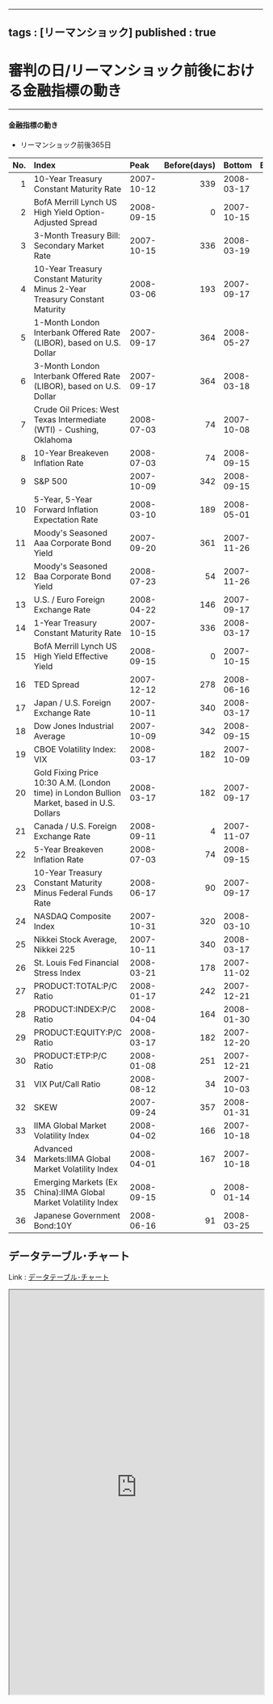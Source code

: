 
---
tags : [リーマンショック]
published : true
---


# 審判の日/リーマンショック前後における金融指標の動き


***


#### 金融指標の動き


- リーマンショック前後365日


<table id = 'amcc' width = '100%'>
 <thead>
  <tr>
   <th style="text-align:right;"> No. </th>
   <th style="text-align:left;"> Index </th>
   <th style="text-align:left;"> Peak </th>
   <th style="text-align:right;"> Before(days) </th>
   <th style="text-align:left;"> Bottom </th>
   <th style="text-align:right;"> Before(days) </th>
  </tr>
 </thead>
<tbody>
  <tr>
   <td style="text-align:right;"> 1 </td>
   <td style="text-align:left;"> 10-Year Treasury Constant Maturity Rate </td>
   <td style="text-align:left;"> 2007-10-12 </td>
   <td style="text-align:right;"> 339 </td>
   <td style="text-align:left;"> 2008-03-17 </td>
   <td style="text-align:right;"> 182 </td>
  </tr>
  <tr>
   <td style="text-align:right;"> 2 </td>
   <td style="text-align:left;"> BofA Merrill Lynch US High Yield Option-Adjusted Spread </td>
   <td style="text-align:left;"> 2008-09-15 </td>
   <td style="text-align:right;"> 0 </td>
   <td style="text-align:left;"> 2007-10-15 </td>
   <td style="text-align:right;"> 336 </td>
  </tr>
  <tr>
   <td style="text-align:right;"> 3 </td>
   <td style="text-align:left;"> 3-Month Treasury Bill: Secondary Market Rate </td>
   <td style="text-align:left;"> 2007-10-15 </td>
   <td style="text-align:right;"> 336 </td>
   <td style="text-align:left;"> 2008-03-19 </td>
   <td style="text-align:right;"> 180 </td>
  </tr>
  <tr>
   <td style="text-align:right;"> 4 </td>
   <td style="text-align:left;"> 10-Year Treasury Constant Maturity Minus 2-Year Treasury Constant Maturity </td>
   <td style="text-align:left;"> 2008-03-06 </td>
   <td style="text-align:right;"> 193 </td>
   <td style="text-align:left;"> 2007-09-17 </td>
   <td style="text-align:right;"> 364 </td>
  </tr>
  <tr>
   <td style="text-align:right;"> 5 </td>
   <td style="text-align:left;"> 1-Month London Interbank Offered Rate (LIBOR), based on U.S. Dollar </td>
   <td style="text-align:left;"> 2007-09-17 </td>
   <td style="text-align:right;"> 364 </td>
   <td style="text-align:left;"> 2008-05-27 </td>
   <td style="text-align:right;"> 111 </td>
  </tr>
  <tr>
   <td style="text-align:right;"> 6 </td>
   <td style="text-align:left;"> 3-Month London Interbank Offered Rate (LIBOR), based on U.S. Dollar </td>
   <td style="text-align:left;"> 2007-09-17 </td>
   <td style="text-align:right;"> 364 </td>
   <td style="text-align:left;"> 2008-03-18 </td>
   <td style="text-align:right;"> 181 </td>
  </tr>
  <tr>
   <td style="text-align:right;"> 7 </td>
   <td style="text-align:left;"> Crude Oil Prices: West Texas Intermediate (WTI) - Cushing, Oklahoma </td>
   <td style="text-align:left;"> 2008-07-03 </td>
   <td style="text-align:right;"> 74 </td>
   <td style="text-align:left;"> 2007-10-08 </td>
   <td style="text-align:right;"> 343 </td>
  </tr>
  <tr>
   <td style="text-align:right;"> 8 </td>
   <td style="text-align:left;"> 10-Year Breakeven Inflation Rate </td>
   <td style="text-align:left;"> 2008-07-03 </td>
   <td style="text-align:right;"> 74 </td>
   <td style="text-align:left;"> 2008-09-15 </td>
   <td style="text-align:right;"> 0 </td>
  </tr>
  <tr>
   <td style="text-align:right;"> 9 </td>
   <td style="text-align:left;"> S&P 500 </td>
   <td style="text-align:left;"> 2007-10-09 </td>
   <td style="text-align:right;"> 342 </td>
   <td style="text-align:left;"> 2008-09-15 </td>
   <td style="text-align:right;"> 0 </td>
  </tr>
  <tr>
   <td style="text-align:right;"> 10 </td>
   <td style="text-align:left;"> 5-Year, 5-Year Forward Inflation Expectation Rate </td>
   <td style="text-align:left;"> 2008-03-10 </td>
   <td style="text-align:right;"> 189 </td>
   <td style="text-align:left;"> 2008-05-01 </td>
   <td style="text-align:right;"> 137 </td>
  </tr>
  <tr>
   <td style="text-align:right;"> 11 </td>
   <td style="text-align:left;"> Moody's Seasoned Aaa Corporate Bond Yield </td>
   <td style="text-align:left;"> 2007-09-20 </td>
   <td style="text-align:right;"> 361 </td>
   <td style="text-align:left;"> 2007-11-26 </td>
   <td style="text-align:right;"> 294 </td>
  </tr>
  <tr>
   <td style="text-align:right;"> 12 </td>
   <td style="text-align:left;"> Moody's Seasoned Baa Corporate Bond Yield </td>
   <td style="text-align:left;"> 2008-07-23 </td>
   <td style="text-align:right;"> 54 </td>
   <td style="text-align:left;"> 2007-11-26 </td>
   <td style="text-align:right;"> 294 </td>
  </tr>
  <tr>
   <td style="text-align:right;"> 13 </td>
   <td style="text-align:left;"> U.S. / Euro Foreign Exchange Rate </td>
   <td style="text-align:left;"> 2008-04-22 </td>
   <td style="text-align:right;"> 146 </td>
   <td style="text-align:left;"> 2007-09-17 </td>
   <td style="text-align:right;"> 364 </td>
  </tr>
  <tr>
   <td style="text-align:right;"> 14 </td>
   <td style="text-align:left;"> 1-Year Treasury Constant Maturity Rate </td>
   <td style="text-align:left;"> 2007-10-15 </td>
   <td style="text-align:right;"> 336 </td>
   <td style="text-align:left;"> 2008-03-17 </td>
   <td style="text-align:right;"> 182 </td>
  </tr>
  <tr>
   <td style="text-align:right;"> 15 </td>
   <td style="text-align:left;"> BofA Merrill Lynch US High Yield Effective Yield </td>
   <td style="text-align:left;"> 2008-09-15 </td>
   <td style="text-align:right;"> 0 </td>
   <td style="text-align:left;"> 2007-10-15 </td>
   <td style="text-align:right;"> 336 </td>
  </tr>
  <tr>
   <td style="text-align:right;"> 16 </td>
   <td style="text-align:left;"> TED Spread </td>
   <td style="text-align:left;"> 2007-12-12 </td>
   <td style="text-align:right;"> 278 </td>
   <td style="text-align:left;"> 2008-06-16 </td>
   <td style="text-align:right;"> 91 </td>
  </tr>
  <tr>
   <td style="text-align:right;"> 17 </td>
   <td style="text-align:left;"> Japan / U.S. Foreign Exchange Rate </td>
   <td style="text-align:left;"> 2007-10-11 </td>
   <td style="text-align:right;"> 340 </td>
   <td style="text-align:left;"> 2008-03-17 </td>
   <td style="text-align:right;"> 182 </td>
  </tr>
  <tr>
   <td style="text-align:right;"> 18 </td>
   <td style="text-align:left;"> Dow Jones Industrial Average </td>
   <td style="text-align:left;"> 2007-10-09 </td>
   <td style="text-align:right;"> 342 </td>
   <td style="text-align:left;"> 2008-09-15 </td>
   <td style="text-align:right;"> 0 </td>
  </tr>
  <tr>
   <td style="text-align:right;"> 19 </td>
   <td style="text-align:left;"> CBOE Volatility Index: VIX </td>
   <td style="text-align:left;"> 2008-03-17 </td>
   <td style="text-align:right;"> 182 </td>
   <td style="text-align:left;"> 2007-10-09 </td>
   <td style="text-align:right;"> 342 </td>
  </tr>
  <tr>
   <td style="text-align:right;"> 20 </td>
   <td style="text-align:left;"> Gold Fixing Price 10:30 A.M. (London time) in London Bullion Market, based in U.S. Dollars </td>
   <td style="text-align:left;"> 2008-03-17 </td>
   <td style="text-align:right;"> 182 </td>
   <td style="text-align:left;"> 2007-09-17 </td>
   <td style="text-align:right;"> 364 </td>
  </tr>
  <tr>
   <td style="text-align:right;"> 21 </td>
   <td style="text-align:left;"> Canada / U.S. Foreign Exchange Rate </td>
   <td style="text-align:left;"> 2008-09-11 </td>
   <td style="text-align:right;"> 4 </td>
   <td style="text-align:left;"> 2007-11-07 </td>
   <td style="text-align:right;"> 313 </td>
  </tr>
  <tr>
   <td style="text-align:right;"> 22 </td>
   <td style="text-align:left;"> 5-Year Breakeven Inflation Rate </td>
   <td style="text-align:left;"> 2008-07-03 </td>
   <td style="text-align:right;"> 74 </td>
   <td style="text-align:left;"> 2008-09-15 </td>
   <td style="text-align:right;"> 0 </td>
  </tr>
  <tr>
   <td style="text-align:right;"> 23 </td>
   <td style="text-align:left;"> 10-Year Treasury Constant Maturity Minus Federal Funds Rate </td>
   <td style="text-align:left;"> 2008-06-17 </td>
   <td style="text-align:right;"> 90 </td>
   <td style="text-align:left;"> 2007-09-17 </td>
   <td style="text-align:right;"> 364 </td>
  </tr>
  <tr>
   <td style="text-align:right;"> 24 </td>
   <td style="text-align:left;"> NASDAQ Composite Index </td>
   <td style="text-align:left;"> 2007-10-31 </td>
   <td style="text-align:right;"> 320 </td>
   <td style="text-align:left;"> 2008-03-10 </td>
   <td style="text-align:right;"> 189 </td>
  </tr>
  <tr>
   <td style="text-align:right;"> 25 </td>
   <td style="text-align:left;"> Nikkei Stock Average, Nikkei 225 </td>
   <td style="text-align:left;"> 2007-10-11 </td>
   <td style="text-align:right;"> 340 </td>
   <td style="text-align:left;"> 2008-03-17 </td>
   <td style="text-align:right;"> 182 </td>
  </tr>
  <tr>
   <td style="text-align:right;"> 26 </td>
   <td style="text-align:left;"> St. Louis Fed Financial Stress Index </td>
   <td style="text-align:left;"> 2008-03-21 </td>
   <td style="text-align:right;"> 178 </td>
   <td style="text-align:left;"> 2007-11-02 </td>
   <td style="text-align:right;"> 318 </td>
  </tr>
  <tr>
   <td style="text-align:right;"> 27 </td>
   <td style="text-align:left;"> PRODUCT:TOTAL:P/C Ratio </td>
   <td style="text-align:left;"> 2008-01-17 </td>
   <td style="text-align:right;"> 242 </td>
   <td style="text-align:left;"> 2007-12-21 </td>
   <td style="text-align:right;"> 269 </td>
  </tr>
  <tr>
   <td style="text-align:right;"> 28 </td>
   <td style="text-align:left;"> PRODUCT:INDEX:P/C Ratio </td>
   <td style="text-align:left;"> 2008-04-04 </td>
   <td style="text-align:right;"> 164 </td>
   <td style="text-align:left;"> 2008-01-30 </td>
   <td style="text-align:right;"> 229 </td>
  </tr>
  <tr>
   <td style="text-align:right;"> 29 </td>
   <td style="text-align:left;"> PRODUCT:EQUITY:P/C Ratio </td>
   <td style="text-align:left;"> 2008-03-17 </td>
   <td style="text-align:right;"> 182 </td>
   <td style="text-align:left;"> 2007-12-20 </td>
   <td style="text-align:right;"> 270 </td>
  </tr>
  <tr>
   <td style="text-align:right;"> 30 </td>
   <td style="text-align:left;"> PRODUCT:ETP:P/C Ratio </td>
   <td style="text-align:left;"> 2008-01-08 </td>
   <td style="text-align:right;"> 251 </td>
   <td style="text-align:left;"> 2007-12-21 </td>
   <td style="text-align:right;"> 269 </td>
  </tr>
  <tr>
   <td style="text-align:right;"> 31 </td>
   <td style="text-align:left;"> VIX Put/Call Ratio </td>
   <td style="text-align:left;"> 2008-08-12 </td>
   <td style="text-align:right;"> 34 </td>
   <td style="text-align:left;"> 2007-10-03 </td>
   <td style="text-align:right;"> 348 </td>
  </tr>
  <tr>
   <td style="text-align:right;"> 32 </td>
   <td style="text-align:left;"> SKEW </td>
   <td style="text-align:left;"> 2007-09-24 </td>
   <td style="text-align:right;"> 357 </td>
   <td style="text-align:left;"> 2008-01-31 </td>
   <td style="text-align:right;"> 228 </td>
  </tr>
  <tr>
   <td style="text-align:right;"> 33 </td>
   <td style="text-align:left;"> IIMA Global Market Volatility Index </td>
   <td style="text-align:left;"> 2008-04-02 </td>
   <td style="text-align:right;"> 166 </td>
   <td style="text-align:left;"> 2007-10-18 </td>
   <td style="text-align:right;"> 333 </td>
  </tr>
  <tr>
   <td style="text-align:right;"> 34 </td>
   <td style="text-align:left;"> Advanced Markets:IIMA Global Market Volatility Index </td>
   <td style="text-align:left;"> 2008-04-01 </td>
   <td style="text-align:right;"> 167 </td>
   <td style="text-align:left;"> 2007-10-18 </td>
   <td style="text-align:right;"> 333 </td>
  </tr>
  <tr>
   <td style="text-align:right;"> 35 </td>
   <td style="text-align:left;"> Emerging Markets (Ex China):IIMA Global Market Volatility Index </td>
   <td style="text-align:left;"> 2008-09-15 </td>
   <td style="text-align:right;"> 0 </td>
   <td style="text-align:left;"> 2008-01-14 </td>
   <td style="text-align:right;"> 245 </td>
  </tr>
  <tr>
   <td style="text-align:right;"> 36 </td>
   <td style="text-align:left;"> Japanese Government Bond:10Y </td>
   <td style="text-align:left;"> 2008-06-16 </td>
   <td style="text-align:right;"> 91 </td>
   <td style="text-align:left;"> 2008-03-25 </td>
   <td style="text-align:right;"> 174 </td>
  </tr>
</tbody>
</table>

## データテーブル･チャート


Link : [データテーブル･チャート](http://knowledgevault.saecanet.com/charts/am-consulting.co.jp-MovementOfFinancialIndicesBeforeJudgmentDay.html)


<iframe src="http://knowledgevault.saecanet.com/charts/am-consulting.co.jp-MovementOfFinancialIndicesBeforeJudgmentDay.html" width="100%" height="800px"></iframe>
